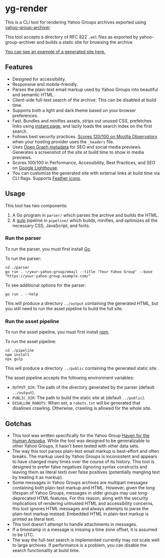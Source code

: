 # yg-render

This is a CLI tool for rendering Yahoo Groups archives exported using
[yahoo-group-archiver](https://github.com/IgnoredAmbience/yahoo-group-archiver).

This tool accepts a directory of RFC 822 `.eml` files as exported by
yahoo-group-archiver and builds a static site for browsing the archive.

[You can see an example of a generated site here.](https://hha.acearchive.lgbt/)

## Features

- Designed for accessibility.
- Responsive and mobile-friendly.
- Parses the plain-text email markup used by Yahoo Groups into beautiful and
  semantic HTML.
- Client-side full-text search of the archive. This can be disabled at build
  time.
- Supports both a light and dark theme based on your browser preferences.
- Fast. Bundles and minifies assets, strips out unused CSS, prefetches links
  using [instant.page](https://instant.page/), and lazily loads the search
  index on the first search.
- Follows best security practices. [Scores 120/100 on Mozilla
  Observatory](https://observatory.mozilla.org/analyze/hha.acearchive.lgbt)
  when your hosting provider uses the `_headers` file.
- Uses [Open Graph metadata](https://ogp.me/) for SEO and social media
  previews. Generates a screenshot of the site at build time to show in media
  previews.
- Scores 100/100 in Performance, Accessibility, Best Practices, and SEO on
  [Google Lighthouse](https://developers.google.com/web/tools/lighthouse).
- You can customize the generated site with external links at build time via
  CLI flags. Supports [Feather icons](https://feathericons.com/).

## Usage

This tool has two components:

1. A Go program in `parser/` which parses the archive and builds the HTML.
2. A [gulp](https://gulpjs.com/) pipeline in `pipeline/` which builds,
   minifies, and optimizes all the necessary CSS, JavaScript, and fonts.

### Run the parser

To run the parser, you must first install [Go](https://go.dev/).

To run the parser:

```
cd ./parser
go run . ~/your-yahoo-group/email --title "Your Yahoo Group" --base "https://your-yahoo-group.example.com/"
```

To see additional options for the parser:

```
go run . --help
```

This will produce a directory `../output` containing the generated HTML, but
you still need to run the asset pipeline to build the full site.

### Run the asset pipeline

To run the asset pipeline, you must first install
[npm](https://www.npmjs.com/).

To run the asset pipeline:

```
cd ./pipeline
npm install
npx gulp
```

This will produce a directory `../public` containing the generated static site.

The asset pipeline accepts the following environment variables:

- `OUTPUT_DIR`: The path of the directory generated by the parser (default
  `../output`).
- `PUBLIC_DIR`: The path to build the static site at (default `../public`).
- `DISALLOW_ROBOTS`: When set, a `robots.txt` will be generated that disallows
  crawling. Otherwise, crawling is allowed for the whole site.

## Gotchas

- This tool was written specifically for the Yahoo Group [Haven for the Human
  Amoeba](https://acearchive.lgbt/artifact/haven-for-the-human-amoeba/). While
  the tool was designed to be generalizable to other Yahoo Groups, it hasn't
  been tested with other data sets.
- The way this tool parses plain-text email markup is best-effort and often
  breaks. The markup used by Yahoo Groups is inconsistent and appears to have
  changed many times over the course of its history. This tool is designed to
  prefer false negatives (ignoring syntax constructs and leaving them as
  literal text) over false positives (potentially mangling text by treating it
  as markup).
- Some messages in Yahoo Groups archives are multipart messages containing both
  plain-text markup and HTML. However, given the long lifespan of Yahoo Groups,
  messages in older groups may use long-deprecated HTML features. For this
  reason, along with the security implications of rendering untrusted HTML and
  accessibility concerns, this tool ignores HTML messages and always attempts
  to parse the plain-text markup instead. Embedded HTML in plain-text markup is
  printed as literal text.
- This tool doesn't attempt to handle attachments in messages.
- If a timestamp in a message is missing a time zone offset, it is assumed to
  be UTC.
- The way the full-text search is implemented currently may not scale well to
  large archives. If performance is a problem, you can disable the search
  functionality at build time.
